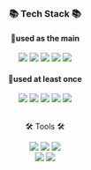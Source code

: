 <h3 align="center"> 📚 Tech Stack 📚</h3>
<h4 align="center"> 🌈used as the main</h4>
  <div align="center">
        <img src="https://img.shields.io/badge/Java-D22128?style=flat&logo=Conda-Forge&logoColor=white"/>
        <img src="https://img.shields.io/badge/Spring-6DB33F?style=flat&logo=Spring&logoColor=white" />
        <img src="https://img.shields.io/badge/Spring Boot-6DB33F?style=flat-square&logo=Spring Boot&logoColor=white"/>
        <img src="https://img.shields.io/badge/Mybatis-000000?style=flat&logo=Fluentd&logoColor=white" />
        <img src="https://img.shields.io/badge/Oracle%20SQL-F80000?style=flat&logo=Oracle&logoColor=white" />
        <br>
  </div>
  <div align="center">
    <h4 align="center"> 🌈used at least once</h4>
        <img src="https://img.shields.io/badge/HTML5-FF9900?style=flat&logo=HTML5&logoColor=white" />
        <img src="https://img.shields.io/badge/CSS3-1B6AC6?style=flat&logo=CSS3&logoColor=white" />
        <img src="https://img.shields.io/badge/JavaScript-F8DC75?style=flat&logo=JavaScript&logoColor=white" />
        <img src="https://img.shields.io/badge/jQuery-1B6AC6?style=flat&logo=jQuery&logoColor=white" />
        <img src="https://img.shields.io/badge/Linux-FCC624?style=flat&logo=Linux&logoColor=white" />
  </div>
  <br>
  <div align=center>
    <p>🛠 Tools 🛠</p>
  </div>
  <div align=center>
      <img src="https://img.shields.io/badge/Eclipse%20IDE-683D87?style=flat&logo=EclipseIDE&logoColor=white" />
      <img src="https://img.shields.io/badge/IntelliJ IDEA-000000?style=flat-square&logo=IntelliJ IDEA&logoColor=white"/>
      <img src="https://img.shields.io/badge/Visual%20Studio%20Code-148EFF?style=flat&logo=VisualStudioCode&logoColor=white" />
      <br>
      <img src="https://img.shields.io/badge/Tomcat-F8DC75?style=flat&logo=ApacheTomcat&logoColor=white" />
      <img src="https://img.shields.io/badge/GitHub-181717?style=flat&logo=GitHub&logoColor=white" />
  </div>

